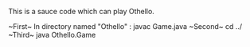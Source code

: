 This is a sauce code which can play Othello.

 ~First~
  In directory named "Othello" : javac Game.java
 ~Second~
  cd ../
 ~Third~
  java Othello.Game
